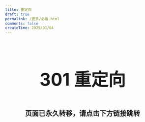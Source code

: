 ```yaml
---
title: 重定向
draft: true
permalink: /更多/必看.html
comments: false
createTime: 2025/01/04
---
```


<div style="text-align: center; ">
    <p style="font-size: 56px; font-weight: 650; margin-top: 100px">301 重定向</p>
    <p style="font-size: 22px; font-weight: 650; margin-top: 40px;">页面已永久转移，请点击下方链接跳转</p>
    <p style="margin-top: 40px;"></p>
    <LinkCard title="必看-非开源.html" icon="mingcute:navigation-line" href="/必看-非开源.html" />
</div>